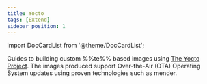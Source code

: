 ```yaml
---
title: Yocto
tags: [Extend]
sidebar_position: 1
---
```


import DocCardList from '@theme/DocCardList';

Guides to building custom %%te%% based images using [The Yocto Project](https://www.yoctoproject.org/). The images produced support Over-the-Air (OTA) Operating System updates using proven technologies such as mender.

<DocCardList />
